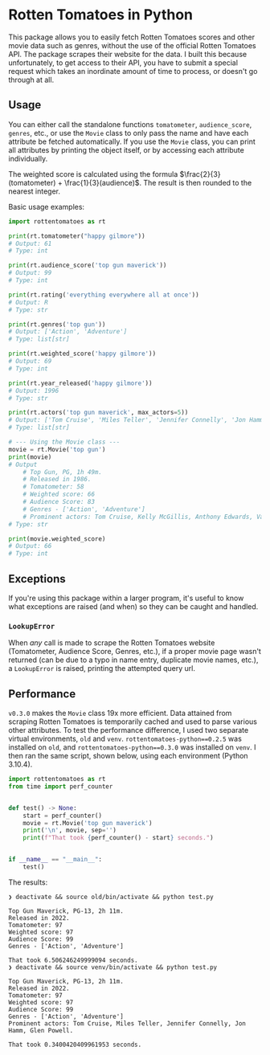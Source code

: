# Rotten Tomatoes in Python

This package allows you to easily fetch Rotten Tomatoes scores and other movie data such as genres, without the use of the official Rotten Tomatoes API. The package scrapes their website for the data. I built this because unfortunately, to get access to their API, you have to submit a special request which takes an inordinate amount of time to process, or doesn't go through at all. 

## Usage

You can either call the standalone functions `tomatometer`, `audience_score`, `genres`, etc., or use the `Movie` class to only pass the name and have each attribute be fetched automatically. If you use the `Movie` class, you can print all attributes by printing the object itself, or by accessing each attribute individually. 

The weighted score is calculated using the formula $\frac{2}{3}(tomatometer) + \frac{1}{3}(audience)$. The result is then rounded to the nearest integer.

Basic usage examples:

```python
import rottentomatoes as rt

print(rt.tomatometer("happy gilmore"))
# Output: 61
# Type: int

print(rt.audience_score('top gun maverick'))
# Output: 99
# Type: int

print(rt.rating('everything everywhere all at once'))
# Output: R
# Type: str

print(rt.genres('top gun'))
# Output: ['Action', 'Adventure']
# Type: list[str]

print(rt.weighted_score('happy gilmore'))
# Output: 69
# Type: int

print(rt.year_released('happy gilmore'))
# Output: 1996
# Type: str

print(rt.actors('top gun maverick', max_actors=5))
# Output: ['Tom Cruise', 'Miles Teller', 'Jennifer Connelly', 'Jon Hamm', 'Glen Powell']
# Type: list[str]

# --- Using the Movie class ---
movie = rt.Movie('top gun')
print(movie)
# Output
    # Top Gun, PG, 1h 49m.
    # Released in 1986.
    # Tomatometer: 58
    # Weighted score: 66
    # Audience Score: 83
    # Genres - ['Action', 'Adventure']
    # Prominent actors: Tom Cruise, Kelly McGillis, Anthony Edwards, Val Kilmer, Tom Skerritt.
# Type: str

print(movie.weighted_score)
# Output: 66
# Type: int
```

## Exceptions

If you're using this package within a larger program, it's useful to know what exceptions are raised (and when) so they can be caught and handled.

### `LookupError`

When _any_ call is made to scrape the Rotten Tomatoes website (Tomatometer, Audience Score, Genres, etc.), if a proper movie page wasn't returned (can be due to a typo in name entry, duplicate movie names, etc.), a `LookupError` is raised, printing the attempted query url.


## Performance

`v0.3.0` makes the `Movie` class 19x more efficient. Data attained from scraping Rotten Tomatoes is temporarily cached and used to parse various other attributes. To test the performance difference, I used two separate virtual environments, `old` and `venv`. `rottentomatoes-python==0.2.5` was installed on `old`, and `rottentomatoes-python==0.3.0` was installed on `venv`. I then ran the same script, shown below, using each environment (Python 3.10.4). 

```python
import rottentomatoes as rt
from time import perf_counter


def test() -> None:
    start = perf_counter()
    movie = rt.Movie('top gun maverick')
    print('\n', movie, sep='')
    print(f"That took {perf_counter() - start} seconds.")


if __name__ == "__main__":
    test()
```

The results:

```console
❯ deactivate && source old/bin/activate && python test.py

Top Gun Maverick, PG-13, 2h 11m.
Released in 2022.
Tomatometer: 97
Weighted score: 97
Audience Score: 99
Genres - ['Action', 'Adventure']

That took 6.506246249999094 seconds.
❯ deactivate && source venv/bin/activate && python test.py

Top Gun Maverick, PG-13, 2h 11m.
Released in 2022.
Tomatometer: 97
Weighted score: 97
Audience Score: 99
Genres - ['Action', 'Adventure']
Prominent actors: Tom Cruise, Miles Teller, Jennifer Connelly, Jon Hamm, Glen Powell.

That took 0.3400420409961953 seconds.
```
